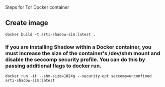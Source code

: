 Steps for Tor Docker container


## Create image
 `docker build -t arti-shadow-sim:latest . `

### If you are installing Shadow within a Docker container, you must increase the size of the container's /dev/shm mount and disable the seccomp security profile. You can do this by passing additional flags to docker run.

 `docker run -it --shm-size=1024g --security-opt seccomp=unconfined arti-shadow-sim:latest`


### 




